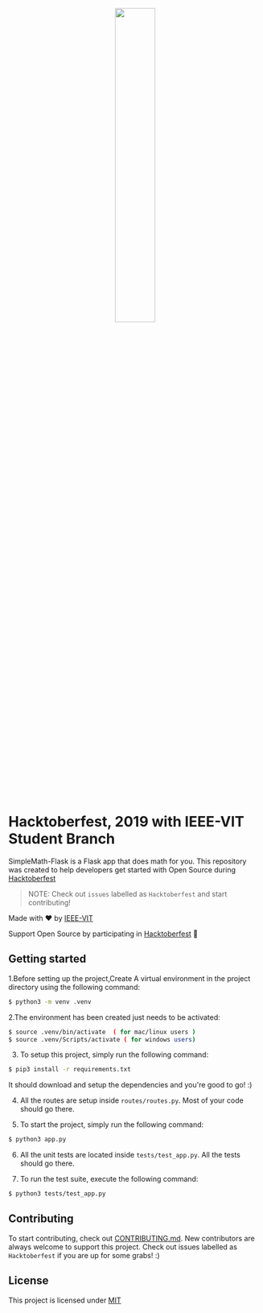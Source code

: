 <p align="center"><img width="40%" src="https://hacktoberfest.com/_next/static/media/logo-hacktoberfest--horizontal.ebc5fdc8.svg"></p>

# Hacktoberfest, 2019 with IEEE-VIT Student Branch

SimpleMath-Flask is a Flask app that does math for you. This repository was created to help developers get started with Open Source during [Hacktoberfest](https://hacktoberfest.digitalocean.com/)
> NOTE: Check out `issues` labelled as `Hacktoberfest` and start contributing!

Made with :heart: by [IEEE-VIT](https://ieeevit.org/)

Support Open Source by participating in [Hacktoberfest](https://hacktoberfest.digitalocean.com/) :yellow_heart:

## Getting started

1.Before setting up the project,Create A virtual environment in the project directory using the following command:
```bash
$ python3 -m venv .venv
```
2.The environment has been created just needs to be activated:
```bash
$ source .venv/bin/activate  ( for mac/linux users )  
$ source .venv/Scripts/activate ( for windows users)
```

3. To setup this project, simply run the following command:
```bash
$ pip3 install -r requirements.txt
```

It should download and setup the dependencies and you're good to go! :)

4. All the routes are setup inside `routes/routes.py`. Most of your code should go there.

5. To start the project, simply run the following command:
```bash
$ python3 app.py
```

6. All the unit tests are located inside `tests/test_app.py`. All the tests should go there.

7. To run the test suite, execute the following command:
```bash
$ python3 tests/test_app.py
```

## Contributing
To start contributing, check out [CONTRIBUTING.md](https://github.com/mayankshah1607/SimpleMath-NodeJS/blob/master/CONTRIBUTING.md). New contributors are always welcome to support this project. Check out issues labelled as `Hacktoberfest` if you are up for some grabs! :)

## License
This project is licensed under [MIT](https://github.com/IEEE-VIT/SimpleMath-NodeJS/blob/master/LICENSE)

